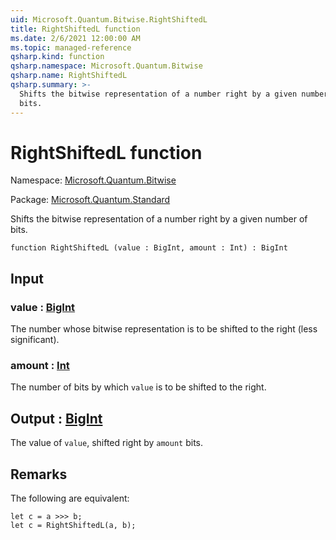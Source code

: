```yaml
---
uid: Microsoft.Quantum.Bitwise.RightShiftedL
title: RightShiftedL function
ms.date: 2/6/2021 12:00:00 AM
ms.topic: managed-reference
qsharp.kind: function
qsharp.namespace: Microsoft.Quantum.Bitwise
qsharp.name: RightShiftedL
qsharp.summary: >-
  Shifts the bitwise representation of a number right by a given number of
  bits.
---
```


# RightShiftedL function

Namespace: [Microsoft.Quantum.Bitwise](xref:Microsoft.Quantum.Bitwise)

Package: [Microsoft.Quantum.Standard](https://nuget.org/packages/Microsoft.Quantum.Standard)


Shifts the bitwise representation of a number right by a given number ofbits.

```qsharp
function RightShiftedL (value : BigInt, amount : Int) : BigInt
```


## Input

### value : [BigInt](xref:microsoft.quantum.lang-ref.bigint)

The number whose bitwise representation is to be shifted to the right(less significant).


### amount : [Int](xref:microsoft.quantum.lang-ref.int)

The number of bits by which `value` is to be shifted to the right.



## Output : [BigInt](xref:microsoft.quantum.lang-ref.bigint)

The value of `value`, shifted right by `amount` bits.

## Remarks

The following are equivalent:```qsharplet c = a >>> b;let c = RightShiftedL(a, b);```